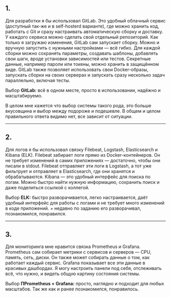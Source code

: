 ## 1.

Для разработки я бы использовал GitLab. Это удобный облачный сервис (доступный так-же и в self-hosterd варианте), где можно хранить код, работать с Git и сразу настраивать автоматическую сборку и доставку. У каждого сервиса можно сделать свой отдельный репозиторий. Как только я загружаю изменения, GitLab сам запускает сборку. Можно и вручную запустить с нужными настройками — всё гибко. Для каждой сборки можно сохранять параметры, создавать шаблоны, добавлять свои шаги, вроде установки зависимостей или тестов. Секретные данные, например пароли или токены, можно хранить в защищённом виде. GitLab также позволяет использовать свои Docker-образы, запускать сборки на своих серверах и запускать сразу несколько задач параллельно, включая тесты.

Выбор **GitLab:** всё в одном месте, просто в использовании, надёжно и масштабируемо.

В целом мне кажется что выбор системы такого рода, это больше вкусовщина и выбор между подороже и подешевле. В общем и целом правильного ответа видимо нет, все зависит от ситуации.

---

## 2.

Для логов я бы использовал связку Filebeat, Logstash, Elasticsearch и Kibana (ELK). Filebeat забирает логи прямо из Docker-контейнеров. Он не требует изменений в самих приложениях — достаточно, чтобы они писали в stdout. Filebeat отправляет эти логи в Logstash, а тот уже фильтрует и отправляет в Elasticsearch, где они хранятся и обрабатываются. Kibana — это удобный интерфейс для поиска по логам. Можно быстро найти нужную информацию, сохранить поиск и даже поделиться ссылкой с коллегой.

Выбор **ELK:** быстро разворачивается, легко настраивается, даёт удобный интерфейс для работы с логами и не требует много изменений в коде приложений. + недавно по заданию его разворачивал, познакомился, понравился.

---

## 3.

Для мониторинга мне нравится связка Prometheus и Grafana. Prometheus сам собирает метрики с сервисов и серверов — CPU, память, сеть, диски. Он также может собирать данные о том, как работает каждый сервис. Grafana показывает все эти данные в красивых дашбордах. Я могу настроить панели под себя, отслеживать всё, что нужно, и видеть общую картину состояния системы.

Выбор **ПPrometheus + Grafana:** просто, наглядно и подходит для любых масштабов. Так же как и ранее познакомился, понравилось.